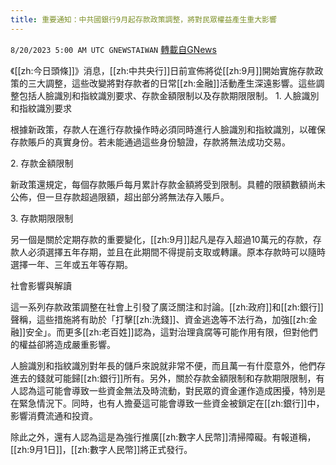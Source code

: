```yaml
---
title: 重要通知：中共國銀行9月起存款政策調整，將對民眾權益產生重大影響
---
```

`8/20/2023 5:00 AM UTC GNEWSTAIWAN` [轉載自GNews](https://gnews.org/articles/1573502)



  
《[[zh:今日頭條]]》消息，[[zh:中共央行]]日前宣佈將從[[zh:9月]]開始實施存款政策的三大調整，這些改變將對存款者的日常[[zh:金融]]活動產生深遠影響。這些調整包括人臉識別和指紋識別要求、存款金額限制以及存款期限限制。
1\. 人臉識別和指紋識別要求

  

根據新政策，存款人在進行存款操作時必須同時進行人臉識別和指紋識別，以確保存款賬戶的真實身份。若未能通過這些身份驗證，存款將無法成功交易。

  

2\. 存款金額限制

  

新政策還規定，每個存款賬戶每月累計存款金額將受到限制。具體的限額數額尚未公佈，但一旦存款超過限額，超出部分將無法存入賬戶。

  

3\. 存款期限限制

  

另一個是關於定期存款的重要變化，[[zh:9月]]起凡是存入超過10萬元的存款，存款人必須選擇五年存期，並且在此期間不得提前支取或轉讓。原本存款時可以隨時選擇一年、三年或五年等存期。

  

社會影響與解讀

  

這一系列存款政策調整在社會上引發了廣泛關注和討論。[[zh:政府]]和[[zh:銀行]]聲稱，這些措施將有助於「打擊[[zh:洗錢]]、資金逃逸等不法行為，加強[[zh:金融]]安全」。而更多[[zh:老百姓]]認為，這對治理貪腐等可能作用有限，但對他們的權益卻將造成嚴重影響。

  

人臉識別和指紋識別對年長的儲戶來說就非常不便，而且萬一有什麼意外，他們存進去的錢就可能歸[[zh:銀行]]所有。另外，關於存款金額限制和存款期限限制，有人認為這可能會導致一些資金無法及時流動，對民眾的資金運作造成困擾，特別是在緊急情況下。同時，也有人擔憂這可能會導致一些資金被鎖定在[[zh:銀行]]中，影響消費流通和投資。

  

除此之外，還有人認為這是為強行推廣[[zh:數字人民幣]]清掃障礙。有報道稱，[[zh:9月1日]]，[[zh:數字人民幣]]將正式發行。
